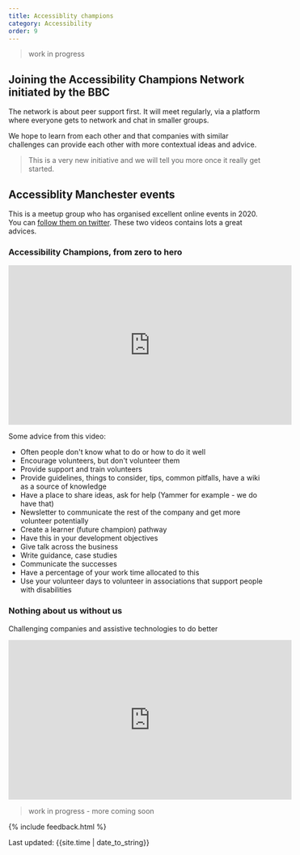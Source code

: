 ```yaml
---
title: Accessiblity champions
category: Accessibility
order: 9
---
```


<blockquote class="red"><p>work in progress</p></blockquote>

## Joining the Accessibility Champions Network initiated by the BBC

The network is about peer support first. It will meet regularly, via a platform where everyone gets to network and chat in smaller groups.

We hope to learn from each other and that companies with similar challenges can provide each other with more contextual ideas and advice.

> This is a very new initiative and we will tell you more once it really get started.


## Accessiblity Manchester events

This is a meetup group who has organised excellent online events in 2020. You can [follow them on twitter](https://twitter.com/a11ymcr). These two videos contains lots a great advices.

### Accessibility Champions, from zero to hero

<iframe title="Accessibility champions from zero to hero" width="560" height="315" src="https://www.youtube.com/embed/kpm_6opUBh8" frameborder="0" allow="accelerometer; autoplay; clipboard-write; encrypted-media; gyroscope; picture-in-picture" allowfullscreen></iframe>

Some advice from this video:
- Often people don't know what to do or how to do it well  
- Encourage volunteers, but don't volunteer them  
- Provide support and train volunteers  
- Provide guidelines, things to consider, tips, common pitfalls, have a wiki as a source of knowledge  
- Have a place to share ideas, ask for help (Yammer for example - we do have that)  
- Newsletter to communicate the rest of the company and get more volunteer potentially  
- Create a learner (future champion) pathway  
- Have this in your development objectives  
- Give talk across the business  
- Write guidance, case studies  
- Communicate the successes  
- Have a percentage of your work time allocated to this  
- Use your volunteer days to volunteer in associations that support people with disabilities  

### Nothing about us without us
Challenging companies and assistive technologies to do better

<iframe title="Nothing about us without us" width="560" height="315" src="https://www.youtube.com/embed/eYKe6si3Q9Y" frameborder="0" allow="accelerometer; autoplay; clipboard-write; encrypted-media; gyroscope; picture-in-picture" allowfullscreen></iframe>

<blockquote class="red"><p>work in progress - more coming soon</p></blockquote>

{% include feedback.html %}
<div>Last updated: {{site.time | date_to_string}}</div>
